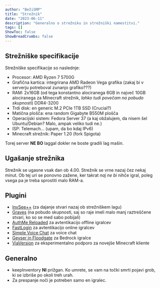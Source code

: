 ```yaml
---
author: "BežiSMP"
title: "Strežnik"
date: "2023-06-11"
description: "Generalno o strežniku in strežniški namestitvi."
tags: []
ShowToc: false
ShowBreadCrumbs: false
---
```


## Strežniške specifikacije

Strežniške specifikacije so naslednje:

- Procesor: AMD Ryzen 7 5700G
- Grafična kartica: integrirana AMD Radeon Vega grafika (zakaj bi v serverju potreboval zunanjo grafiko???)
- RAM: 2x16GB (od tega konstantno alociranega 6GB in največ 10GB alociranega za Minecraft strežnik, _lahko tudi povečam na pobudo skupnosti_) DDR4-3200
- Trdi disk: en generic M.2 PCIe 1TB SSD (Crucial?)
- Matična plošča: ena random Gigabyte B550M plošča
- Operacijski sistem: Fedora Server 37 (a kaj obžalujem, da nisem šel Ubuntu/Debian? Malo, ampak veliko tudi ne.)
- ISP: Telemach... (upam, da bo kdaj IPv6)
- Minecraft strežnik: Paper 1.20 (fork Spigota)

Torej server **NE BO** laggal dokler ne boste gradili lag mašin.

## Ugašanje strežnika

Strežnik se ugasne vsak dan ob 4.00. Strežnik se vrne nazaj čez nekaj minut. Ob tej uri se ponovno zažene, ker takrat _naj ne bi_ nihče igral, poleg vsega pa je treba sprostiti malo RAM-a.

## Plugini

- [InvSee++](https://www.spigotmc.org/resources/invsee.82342/) (za dajanje stvari nazaj ob strežniškem lagu)
- [Graves](https://www.spigotmc.org/resources/graves.74208/) (na pobudo skupnosti, saj so raje imeli malo manj raztreščene stvari, ko so se med sabo pobijali)
- [AuthMe Reloaded](https://github.com/AuthMe/AuthMeReloaded) za avtentikacijo offline igralcev
- [FastLogin](https://github.com/games647/FastLogin) za avtentikacijo online igralcev
- [Simple Voice Chat](https://www.curseforge.com/minecraft/mc-mods/simple-voice-chat) za voice chat
- [Geyser in Floodgate](https://geysermc.org/download) za Bedrock igralce
- [ViaVersion](https://github.com/ViaVersion/ViaVersion) za eksperimentalno podporo za novejše Minecraft kliente

## Generalno

- keepInventory **NI** prižgan. Ko umrete, se vam na točki smrti pojavi grob, ki se izbriše po okoli treh urah.
- Za prespanje noči je potreben samo en igralec.
